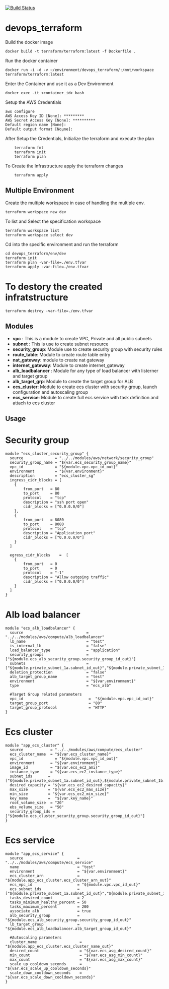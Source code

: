 [![Build Status](https://travis-ci.org/mattyait/devops_terraform.svg?branch=master)](https://travis-ci.org/mattyait/devops_terraform)
# devops_terraform

Build the docker image

    docker build -t terraform/terraform:latest -f Dockerfile .

Run the docker container

    docker run -i -d -v ~/environment/devops_terraform/:/mnt/workspace terraform/terraform:latest

Enter the Container and use it as a Dev Environment

    docker exec -it <container_id> bash

Setup the AWS Credentials

    aws configure
    AWS Access Key ID [None]: *********
    AWS Secret Access Key [None]: **********
    Default region name [None]:
    Default output format [Noµne]:

After Setup the Credentials, Initialize the terraform and execute the plan

        terraform fmt
        terraform init
        terraform plan
        
To Create the Infrastructure apply the terraform changes

        terraform apply

## Multiple Environment
Create the multiple workspace in case of handling the multiple env.

    terraform workspace new dev

To list and Select the specification workspace

    terraform workspace list
    terraform workspace select dev

Cd into the specific environment and run the terraform

    cd devops_terraform/env/dev
    terraform init
    terraform plan -var-file=./env.tfvar
    terraform apply -var-file=./env.tfvar
    
# To destory the created infratstructure

    terraform destroy -var-file=./env.tfvar

## Modules
- **vpc** : This is a module to create VPC, Private and all public subnets
- **subnet** : This is use to create subnet resource
- **security_group**: Module use to create security group with security rules
- **route_table**: Module to create route table entry
- **nat_gateway**: module to create nat gateway
- **internet_gateway**: Module to create internet_gateway
- **alb_loadbalancer** : Module for any type of load balancer with listerner and target group
- **alb_target_grp**: Module to create the target group for ALB
- **ecs_cluster**: Module to create ecs cluster with security group, launch configuration and autoscaling group
- **ecs_service**: Module to create full ecs service with task definition and attach to ecs cluster

## Usage

# Security group

    module "ecs_cluster_security_group" {
      source              = "../../modules/aws/network/security_group"
      security_group_name = "${var.ecs_security_group_name}"
      vpc_id              = "${module.vpc.vpc_id_out}"
      environment         = "${var.environment}"
      description         = "ecs_cluster_sg"
      ingress_cidr_blocks = [
        {
            from_port   = 80
            to_port     = 80
            protocol    = "tcp"
            description = "ssh port open"
            cidr_blocks = ["0.0.0.0/0"]
        },
        {
            from_port   = 8080
            to_port     = 8080
            protocol    = "tcp"
            description = "Application port"
            cidr_blocks = ["0.0.0.0/0"]
        }
      ]
      
      egress_cidr_blocks    =  [
        {
            from_port   = 0
            to_port     = 0
            protocol    = "-1"
            description = "Allow outgoing traffic"
            cidr_blocks = ["0.0.0.0/0"]
        }
      ]
    }
        
# Alb load balancer

    module "ecs_alb_loadbalancer" {
      source                            = "../../modules/aws/compute/alb_loadbalancer"
      lb_name                           = "test"
      is_internal_lb                    = "false"
      load_balancer_type                = "application"
      security_groups                   = ["${module.ecs_alb_security_group.security_group_id_out}"]
      subnets                           = ["${module.private_subnet_1a.subnet_id_out}","${module.private_subnet_1b.subnet_id_out}"]
      deletion_protection               = "false"
      alb_target_group_name             = "test"
      environment                       = "${var.environment}"
      type                              = "ecs_alb"
      
      #Target Group related parameters
      vpc_id                             =  "${module.vpc.vpc_id_out}"
      target_group_port                  = "80"
      target_group_protocol              = "HTTP"
    }

# Ecs cluster

    module "app_ecs_cluster" {
      source            = "../../modules/aws/compute/ecs_cluster"    
      ecs_cluster_name  = "${var.ecs_cluster_name}"
      vpc_id              = "${module.vpc.vpc_id_out}"
      environment       = "${var.environment}"
      image_id          = "${var.ecs_ec2_ami}"
      instance_type     = "${var.ecs_ec2_instance_type}"
      subnet_ids       = ["${module.private_subnet_1a.subnet_id_out},${module.private_subnet_1b.subnet_id_out}"]
      desired_capacity = "${var.ecs_ec2_desired_capacity}"
      max_size         = "${var.ecs_ec2_max_size}"
      min_size         = "${var.ecs_ec2_min_size}"
      key_name         =  "${var.key_name}"
      root_volume_size  = "20"
      ebs_volume_size   = "50"
      security_group_ids = ["${module.ecs_cluster_security_group.security_group_id_out}"]
    }

# Ecs service

    module "app_ecs_service" {
      source                        = "../../modules/aws/compute/ecs_service"
      name                          = "test"
      environment                   = "${var.environment}"
      ecs_cluster_arn               = "${module.app_ecs_cluster.ecs_cluster_arn_out}"
      ecs_vpc_id                    = "${module.vpc.vpc_id_out}"
      ecs_subnet_ids                = ["${module.private_subnet_1a.subnet_id_out}","${module.private_subnet_1b.subnet_id_out}"]
      tasks_desired_count           = 2
      tasks_minimum_healthy_percent = 50
      tasks_maximum_percent         = 200
      associate_alb                 = true
      alb_security_group            = "${module.ecs_alb_security_group.security_group_id_out}"
      lb_target_group               = "${module.ecs_alb_loadbalancer.alb_target_group_id_out}"
      
      #Autoscaling parameters
      cluster_name                   = "${module.app_ecs_cluster.ecs_cluster_name_out}"
      desired_count                  = "${var.ecs_asg_desired_count}"
      min_count                      = "${var.ecs_asg_min_count}"
      max_count                      = "${var.ecs_asg_max_count}"
      scale_up_cooldown_seconds      = "${var.ecs_scale_up_cooldown_seconds}"
      scale_down_cooldown_seconds    = "${var.ecs_scale_down_cooldown_seconds}"
    }